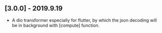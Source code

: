 ## [3.0.0] - 2019.9.19

* A dio transformer especially for flutter, by which the json decoding will be in background with [compute] function.
